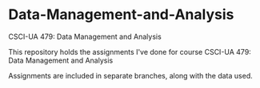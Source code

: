 # Data-Management-and-Analysis
CSCI-UA 479: Data Management and Analysis

This repository holds the assignments I've done for course CSCI-UA 479: Data Management and Analysis

Assignments are included in separate branches, along with the data used.
